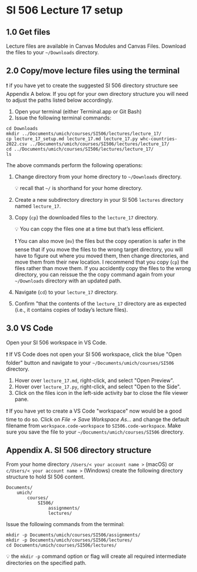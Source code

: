 # SI 506 Lecture 17 setup

## 1.0 Get files

Lecture files are available in Canvas Modules and Canvas Files. Download the files to your
`~/Downloads` directory.

## 2.0 Copy/move lecture files using the terminal

:exclamation: if you have yet to create the suggested SI 506 directory structure see Appendix A
below. If you opt for your own directory structure you will need to adjust the paths listed below
accordingly.

1. Open your terminal (either Terminal.app or Git Bash)
2. Issue the following terminal commands:

``` commandline
cd Downloads
mkdir ../Documents/umich/courses/SI506/lectures/lecture_17/
cp lecture_17_setup.md lecture_17.md lecture_17.py whc-countries-2022.csv ../Documents/umich/courses/SI506/lectures/lecture_17/
cd ../Documents/umich/courses/SI506/lectures/lecture_17/
ls
```

The above commands perform the following operations:

1. Change directory from your home directory to `~/Downloads` directory.

   :bulb: recall that `~/` is shorthand for your home directory.

2. Create a new subdirectory directory in your SI 506 `lectures` directory named `lecture_17`.

3. Copy (`cp`) the downloaded files to the `lecture_17` directory.

   :bulb: You can copy the files one at a time but that’s less efficient.

   :exclamation: You can also move (`mv`) the files but the copy operation is safer in the sense that
   if you move the files to the wrong target directory, you will have to figure out where you moved
   them, then change directories, and move them from their new location. I recommend that you
   copy (`cp`) the files rather than move them. If you accidently copy the files to the wrong
   directory, you can reissue the the copy command again from your `~/Downloads` directory with
   an updated path.

4. Navigate (`cd`) to your `lecture_17` directory.

5. Confirm "that the contents of the `lecture_17` directory are as expected (i.e., it contains
   copies of today’s lecture files).

## 3.0 VS Code

Open your SI 506 workspace in VS Code.

:exclamation: If VS Code does not open your SI 506 workspace, click the blue "Open folder" button
and navigate to your `~/Documents/umich/courses/SI506` directory.

1. Hover over `lecture_17.md`, right-click, and select "Open Preview".
2. Hover over `lecture_17.py`, right-click, and select "Open to the Side".
3. Click on the files icon in the left-side activity bar to close the file viewer pane.

:exclamation: If you have yet to create a VS Code "workspace" now would be a good time to do so.
Click on _File -> Save Workspace As..._ and change the default filename from
`workspace.code-workspace` to `SI506.code-workspace`. Make sure you save the file to
your `~/Documents/umich/courses/SI506` directory.

## Appendix A. SI 506 directory structure

From your home directory `/Users/< your account name >` (macOS) or `c/Users/< your account name >`
(Windows) create the following directory structure to hold SI 506 content.

```commandline
Documents/
    umich/
        courses/
            SI506/
                assignments/
                lectures/
```

Issue the following commands from the terminal:

```commandline
mkdir -p Documents/umich/courses/SI506/assignments/
mkdir -p Documents/umich/courses/SI506/lectures/
cd Documents/umich/courses/SI506/lectures/
```

:bulb: the `mkdir` `-p` command option or flag will create all required intermediate directories on
the specified path.
